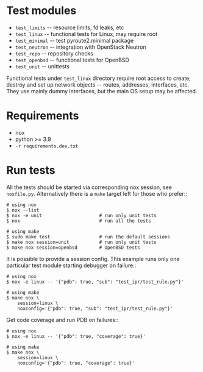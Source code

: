 Test modules
============

* `test_limits` -- resource limits, fd leaks, etc
* `test_linux` -- functional tests for Linux, may require root
* `test_minimal` -- test pyroute2.minimal package
* `test_neutron` -- integration with OpenStack Neutron
* `test_repo` -- repository checks
* `test_openbsd` -- functional tests for OpenBSD
* `test_unit` -- unittests

Functional tests under `test_linux` directory require root
access to create, destroy and set up network objects --
routes, addresses, interfaces, etc. They use mainly dummy
interfaces, but the main OS setup may be affected.

Requirements
============

* nox
* python >= 3.9
* `-r requirements.dev.txt`

Run tests
=========

All the tests should be started via corresponding nox session,
see `noxfile.py`. Alternatively there is a `make` target left
for those who prefer::

    # using nox
    $ nox --list
    $ nox -e unit                     # run only unit tests
    $ nox                             # run all the tests

    # using make
    $ sudo make test                  # run the default sessions
    $ make nox session=unit           # run only unit tests
    $ make nox session=openbsd        # OpenBSD tests

It is possible to provide a session config. This example runs
only one particular test module starting debugger on failure::

    # using nox
    $ nox -e linux -- '{"pdb": true, "sub": "test_ipr/test_rule.py"}'

    # using make
    $ make nox \
        session=linux \
        noxconfig='{"pdb": true, "sub": "test_ipr/test_rule.py"}'

Get code coverage and run PDB on failures::

    # using nox
    $ nox -e linux -- '{"pdb": true, "coverage": true}'

    # using make
    $ make nox \
        session=linux \
        noxconfig='{"pdb": true, "coverage": true}'

